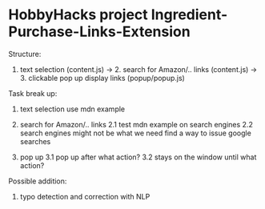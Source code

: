 # HobbyHacks project Ingredient-Purchase-Links-Extension

Structure:
1. text selection (content.js) 
-> 2. search for Amazon/.. links (content.js) 
-> 3. clickable pop up display links (popup/popup.js)

Task break up:
1. text selection
use mdn example

2. search for Amazon/.. links
2.1 test mdn example on search engines
2.2 search engines might not be what we need
	find a way to issue google searches

3.  pop up
3.1 pop up after what action?
3.2 stays on the window until what action?
	

Possible addition:
1. typo detection and correction with NLP
